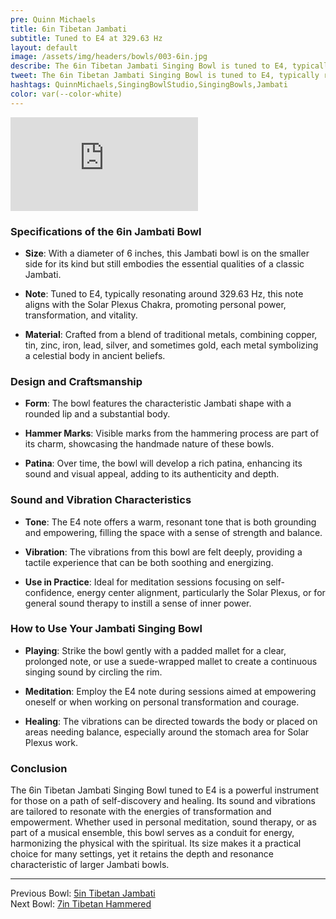 ```yaml
---
pre: Quinn Michaels
title: 6in Tibetan Jambati
subtitle: Tuned to E4 at 329.63 Hz
layout: default
image: /assets/img/headers/bowls/003-6in.jpg
describe: The 6in Tibetan Jambati Singing Bowl is tuned to E4, typically resonating around 329.63 Hz. The E4 note offers a warm, resonant tone that is both grounding and empowering, filling the space with a sense of strength and balance.
tweet: The 6in Tibetan Jambati Singing Bowl is tuned to E4, typically resonating around 329.63 Hz.
hashtags: QuinnMichaels,SingingBowlStudio,SingingBowls,Jambati
color: var(--color-white)
---
```


<div class="videowrapper">
<iframe src="https://www.youtube.com/embed/GUAAzQ7XAhA" title="YouTube video player" frameborder="0" allow="accelerometer; autoplay; clipboard-write; encrypted-media; gyroscope; picture-in-picture; web-share" referrerpolicy="strict-origin-when-cross-origin" allowfullscreen></iframe>
</div>

### Specifications of the 6in Jambati Bowl

- **Size**: With a diameter of 6 inches, this Jambati bowl is on the smaller side for its kind but still embodies the essential qualities of a classic Jambati.

- **Note**: Tuned to E4, typically resonating around 329.63 Hz, this note aligns with the Solar Plexus Chakra, promoting personal power, transformation, and vitality.

- **Material**: Crafted from a blend of traditional metals, combining copper, tin, zinc, iron, lead, silver, and sometimes gold, each metal symbolizing a celestial body in ancient beliefs.

### Design and Craftsmanship

- **Form**: The bowl features the characteristic Jambati shape with a rounded lip and a substantial body.

- **Hammer Marks**: Visible marks from the hammering process are part of its charm, showcasing the handmade nature of these bowls.

- **Patina**: Over time, the bowl will develop a rich patina, enhancing its sound and visual appeal, adding to its authenticity and depth.

### Sound and Vibration Characteristics

- **Tone**: The E4 note offers a warm, resonant tone that is both grounding and empowering, filling the space with a sense of strength and balance.

- **Vibration**: The vibrations from this bowl are felt deeply, providing a tactile experience that can be both soothing and energizing.

- **Use in Practice**: Ideal for meditation sessions focusing on self-confidence, energy center alignment, particularly the Solar Plexus, or for general sound therapy to instill a sense of inner power.

### How to Use Your Jambati Singing Bowl

- **Playing**: Strike the bowl gently with a padded mallet for a clear, prolonged note, or use a suede-wrapped mallet to create a continuous singing sound by circling the rim.

- **Meditation**: Employ the E4 note during sessions aimed at empowering oneself or when working on personal transformation and courage.

- **Healing**: The vibrations can be directed towards the body or placed on areas needing balance, especially around the stomach area for Solar Plexus work.

### Conclusion

The 6in Tibetan Jambati Singing Bowl tuned to E4 is a powerful instrument for those on a path of self-discovery and healing. Its sound and vibrations are tailored to resonate with the energies of transformation and empowerment. Whether used in personal meditation, sound therapy, or as part of a musical ensemble, this bowl serves as a conduit for energy, harmonizing the physical with the spiritual. Its size makes it a practical choice for many settings, yet it retains the depth and resonance characteristic of larger Jambati bowls.


---

Previous Bowl: [5in Tibetan Jambati](002-5in-jambati)  
Next Bowl: [7in Tibetan Hammered](004-7in-hammered)
